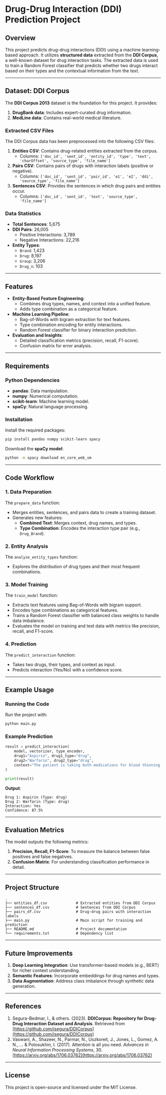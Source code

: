# Drug-Drug Interaction (DDI) Prediction Project

## Overview

This project predicts drug-drug interactions (DDI) using a machine learning-based approach. It utilizes **structured data** extracted from the **DDI Corpus**, a well-known dataset for drug interaction tasks. The extracted data is used to train a Random Forest classifier that predicts whether two drugs interact based on their types and the contextual information from the text.

---

## Dataset: DDI Corpus

The **DDI Corpus 2013** dataset is the foundation for this project. It provides:
1. **DrugBank data**: Includes expert-curated drug information.
2. **MedLine data**: Contains real-world medical literature.

### Extracted CSV Files
The DDI Corpus data has been preprocessed into the following CSV files:
1. **Entities CSV**: Contains drug-related entities extracted from the corpus.
   - Columns: `['doc_id', 'sent_id', 'entity_id', 'type', 'text', 'charOffset', 'source_type', 'file_name']`
2. **Pairs CSV**: Contains pairs of drugs with interaction labels (positive or negative).
   - Columns: `['doc_id', 'sent_id', 'pair_id', 'e1', 'e2', 'ddi', 'source_type', 'file_name']`
3. **Sentences CSV**: Provides the sentences in which drug pairs and entities occur.
   - Columns: `['doc_id', 'sent_id', 'text', 'source_type', 'file_name']`

### Data Statistics
- **Total Sentences**: 5,675
- **DDI Pairs**: 26,005
  - Positive Interactions: 3,789
  - Negative Interactions: 22,216
- **Entity Types**:
  - `Brand`: 1,423
  - `Drug`: 8,197
  - `Group`: 3,206
  - `Drug_n`: 103

---

## Features

- **Entity-Based Feature Engineering**:
  - Combines drug types, names, and context into a unified feature.
  - Adds type combination as a categorical feature.
- **Machine Learning Pipeline**:
  - Bag-of-Words with bigram extraction for text features.
  - Type combination encoding for entity interactions.
  - Random Forest classifier for binary interaction prediction.
- **Evaluation and Insights**:
  - Detailed classification metrics (precision, recall, F1-score).
  - Confusion matrix for error analysis.

---

## Requirements

### Python Dependencies
- **pandas**: Data manipulation.
- **numpy**: Numerical computation.
- **scikit-learn**: Machine learning model.
- **spaCy**: Natural language processing.

### Installation
Install the required packages:
```bash
pip install pandas numpy scikit-learn spacy
```

Download the **spaCy model**:
```bash
python -m spacy download en_core_web_sm
```

---

## Code Workflow

### 1. Data Preparation
The `prepare_data` function:
- Merges entities, sentences, and pairs data to create a training dataset.
- Generates new features:
  - **Combined Text**: Merges context, drug names, and types.
  - **Type Combination**: Encodes the interaction type pair (e.g., `Drug_Brand`).

### 2. Entity Analysis
The `analyze_entity_types` function:
- Explores the distribution of drug types and their most frequent combinations.

### 3. Model Training
The `train_model` function:
- Extracts text features using Bag-of-Words with bigram support.
- Encodes type combinations as categorical features.
- Trains a Random Forest classifier with balanced class weights to handle data imbalance.
- Evaluates the model on training and test data with metrics like precision, recall, and F1-score.

### 4. Prediction
The `predict_interaction` function:
- Takes two drugs, their types, and context as input.
- Predicts interaction (Yes/No) with a confidence score.

---

## Example Usage

### Running the Code
Run the project with:
```bash
python main.py
```

### Example Prediction
```python
result = predict_interaction(
    model, vectorizer, type_encoder,
    drug1="Aspirin", drug1_type="drug",
    drug2="Warfarin", drug2_type="drug",
    context="The patient is taking both medications for blood thinning."
)

print(result)
```

**Output**:
```plaintext
Drug 1: Aspirin (Type: drug)
Drug 2: Warfarin (Type: drug)
Interaction: Yes
Confidence: 87.5%
```

---

## Evaluation Metrics

The model outputs the following metrics:
1. **Precision, Recall, F1-Score**: To measure the balance between false positives and false negatives.
2. **Confusion Matrix**: For understanding classification performance in detail.

---

## Project Structure

```
.
├── entities_df.csv             # Extracted entities from DDI Corpus
├── sentences_df.csv            # Sentences from DDI Corpus
├── pairs_df.csv                # Drug-drug pairs with interaction labels
├── main.py                     # Main script for training and prediction
├── README.md                   # Project documentation
└── requirements.txt            # Dependency list
```

---

## Future Improvements

1. **Deep Learning Integration**: Use transformer-based models (e.g., BERT) for richer context understanding.
2. **Semantic Features**: Incorporate embeddings for drug names and types.
3. **Data Augmentation**: Address class imbalance through synthetic data generation.

---

## References

1. Segura-Bedmar, I., & others. (2023). **DDICorpus: Repository for Drug-Drug Interaction Dataset and Analysis**. Retrieved from [https://github.com/isegura/DDICorpus](https://github.com/isegura/DDICorpus)  
2. Vaswani, A., Shazeer, N., Parmar, N., Uszkoreit, J., Jones, L., Gomez, A. N., ... & Polosukhin, I. (2017). Attention is all you need. *Advances in Neural Information Processing Systems*, 30. [https://arxiv.org/abs/1706.03762](https://arxiv.org/abs/1706.03762)

---

## License

This project is open-source and licensed under the MIT License.
